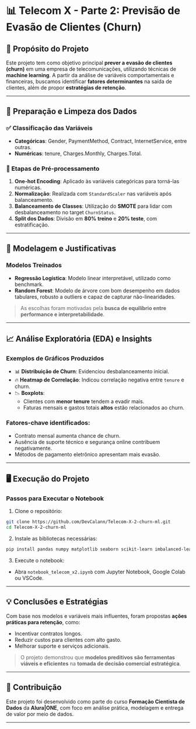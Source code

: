 # 📊 Telecom X - Parte 2: Previsão de Evasão de Clientes (Churn)

## 🎯 Propósito do Projeto

Este projeto tem como objetivo principal **prever a evasão de clientes (churn)** em uma empresa de telecomunicações, utilizando técnicas de **machine learning**. A partir da análise de variáveis comportamentais e financeiras, buscamos identificar **fatores determinantes** na saída de clientes, além de propor **estratégias de retenção**.

---

## 🔧 Preparação e Limpeza dos Dados

### ✅ Classificação das Variáveis
- **Categóricas**: Gender, PaymentMethod, Contract, InternetService, entre outras.
- **Numéricas**: tenure, Charges.Monthly, Charges.Total.

### 🔄 Etapas de Pré-processamento
1. **One-hot Encoding**: Aplicado às variáveis categóricas para torná-las numéricas.
2. **Normalização**: Realizada com `StandardScaler` nas variáveis após balanceamento.
3. **Balanceamento de Classes**: Utilização do **SMOTE** para lidar com desbalanceamento no target `ChurnStatus`.
4. **Split dos Dados**: Divisão em **80% treino** e **20% teste**, com estratificação.

---

## 🧠 Modelagem e Justificativas

### Modelos Treinados
- **Regressão Logística**: Modelo linear interpretável, utilizado como benchmark.
- **Random Forest**: Modelo de árvore com bom desempenho em dados tabulares, robusto a outliers e capaz de capturar não-linearidades.

> As escolhas foram motivadas pela **busca de equilíbrio entre performance e interpretabilidade**.

---

## 📈 Análise Exploratória (EDA) e Insights

### Exemplos de Gráficos Produzidos
- 📊 **Distribuição de Churn**: Evidenciou desbalanceamento inicial.
- 🔥 **Heatmap de Correlação**: Indicou correlação negativa entre `tenure` e churn.
- 📉 **Boxplots**:
  - Clientes com **menor tenure** tendem a evadir mais.
  - Faturas mensais e gastos totais **altos** estão relacionados ao churn.

### Fatores-chave identificados:
- Contrato mensal aumenta chance de churn.
- Ausência de suporte técnico e segurança online contribuem negativamente.
- Métodos de pagamento eletrônico apresentam mais evasão.

---

## 🖥️ Execução do Projeto

### Passos para Executar o Notebook
1. Clone o repositório:
```bash
git clone https://github.com/DevCalann/Telecom-X-2-churn-ml.git
cd Telecom-X-2-churn-ml
```

2. Instale as bibliotecas necessárias:
```bash
pip install pandas numpy matplotlib seaborn scikit-learn imbalanced-learn
```

3. Execute o notebook:
- Abra `notebook_telecom_x2.ipynb` com Jupyter Notebook, Google Colab ou VSCode.

---

## 💡 Conclusões e Estratégias

Com base nos modelos e variáveis mais influentes, foram propostas **ações práticas para retenção**, como:
- Incentivar contratos longos.
- Reduzir custos para clientes com alto gasto.
- Melhorar suporte e serviços adicionais.

> O projeto demonstrou que **modelos preditivos são ferramentas viáveis e eficientes** na **tomada de decisão comercial estratégica**.

---

## 🤝 Contribuição
Este projeto foi desenvolvido como parte do curso **Formação Cientista de Dados** da **Alura|ONE**, com foco em análise prática, modelagem e entrega de valor por meio de dados.

---
